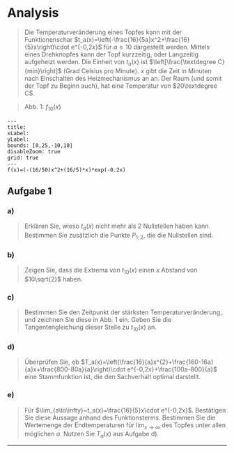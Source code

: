 # Analysis
> Die Temperaturveränderung eines Topfes kann mit der Funktionenschar $t_a(x)=\left(-\frac{16}{5a}x^2+\frac{16}{5}x\right)\cdot e^{-0,2x}$ für $a\ge10$ dargestellt werden. Mittels eines Drehknopfes kann der Topf kurzzeitig, oder Langzeitig aufgeheizt werden. Die Einheit von $t_a(x)$ ist $\left[\frac{\textdegree C}{min}\right]$ (Grad Celsius pro Minute). $x$ gibt die Zeit in Minuten nach Einschalten des Heizmechanismus an an.
> Der Raum (und somit der Topf zu Beginn auch), hat eine Temperatur von $20\textdegree C$.

> Abb. 1: $f_{10}(x)$
```functionplot
---
title: 
xLabel: 
yLabel: 
bounds: [0,25,-10,10]
disableZoom: true
grid: true
---
f(x)=(-(16/50)x^2+(16/5)*x)*exp(-0.2x)
```

## Aufgabe 1
### a)
> Erklären Sie, wieso $t_a(x)$ nicht mehr als $2$ Nullstellen haben kann. Bestimmen Sie zusätzlich die Punkte $P_{1;2}$, die die Nullstellen sind.

### b)
> Zeigen Sie, dass die Extrema von $t_{10}(x)$ einen $x$ Abstand von $10\sqrt{2}$ haben.

### c)
> Bestimmen Sie den Zeitpunkt der stärksten Temperaturveränderung, und zeichnen Sie diese in Abb. 1 ein. Geben Sie die Tangentengleichung dieser Stelle zu $t_{10}(x)$ an.

### d)
> Überprüfen Sie, ob $T_a(x)=\left(\frac{16}{a}x^{2}+\frac{160-16a}{a}x+\frac{800-80a}{a}\right)\cdot e^{-0,2x}+\frac{100a-800}{a}$ eine Stammfunktion ist, die den Sachverhalt optimal darstellt.

### e)
> Für $\lim_{a\to\infty}~t_a(x)=\frac{16}{5}x\cdot e^{-0,2x}$. Bestätigen Sie diese Aussage anhand des Funktionsterms.
> Bestimmen Sie die Wertemenge der Endtemperaturen für $\lim_{x\to\infty}$ des Topfes unter allen möglichen $a$. Nutzen Sie $T_a(x)$ aus Aufgabe d).

---
